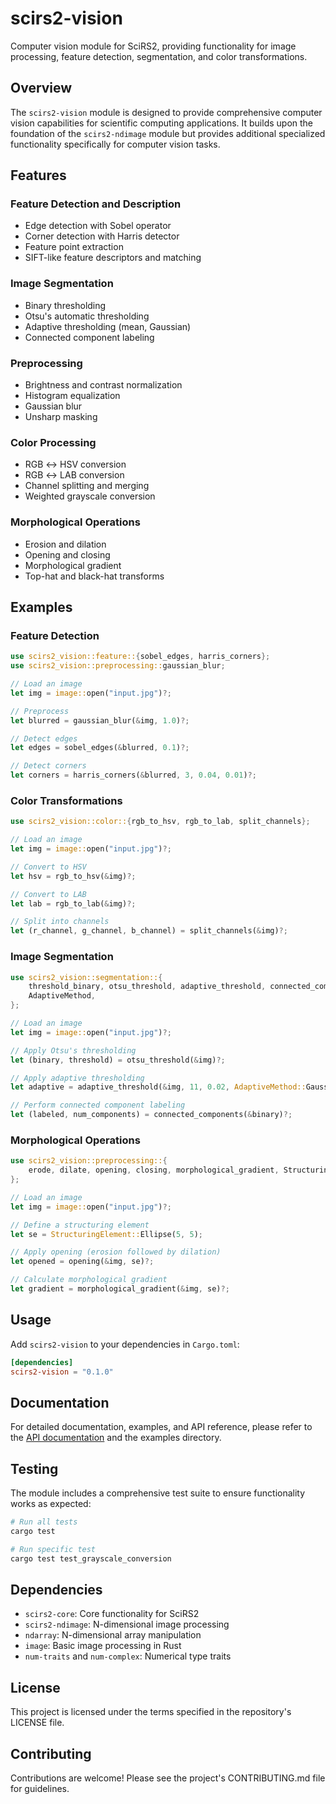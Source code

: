 # scirs2-vision

Computer vision module for SciRS2, providing functionality for image processing, feature detection, segmentation, and color transformations.

## Overview

The `scirs2-vision` module is designed to provide comprehensive computer vision capabilities for scientific computing applications. It builds upon the foundation of the `scirs2-ndimage` module but provides additional specialized functionality specifically for computer vision tasks.

## Features

### Feature Detection and Description
- Edge detection with Sobel operator
- Corner detection with Harris detector
- Feature point extraction
- SIFT-like feature descriptors and matching

### Image Segmentation
- Binary thresholding
- Otsu's automatic thresholding
- Adaptive thresholding (mean, Gaussian)
- Connected component labeling

### Preprocessing
- Brightness and contrast normalization
- Histogram equalization
- Gaussian blur
- Unsharp masking

### Color Processing
- RGB ↔ HSV conversion
- RGB ↔ LAB conversion
- Channel splitting and merging
- Weighted grayscale conversion

### Morphological Operations
- Erosion and dilation
- Opening and closing
- Morphological gradient
- Top-hat and black-hat transforms

## Examples

### Feature Detection

```rust
use scirs2_vision::feature::{sobel_edges, harris_corners};
use scirs2_vision::preprocessing::gaussian_blur;

// Load an image
let img = image::open("input.jpg")?;

// Preprocess
let blurred = gaussian_blur(&img, 1.0)?;

// Detect edges
let edges = sobel_edges(&blurred, 0.1)?;

// Detect corners
let corners = harris_corners(&blurred, 3, 0.04, 0.01)?;
```

### Color Transformations

```rust
use scirs2_vision::color::{rgb_to_hsv, rgb_to_lab, split_channels};

// Load an image
let img = image::open("input.jpg")?;

// Convert to HSV
let hsv = rgb_to_hsv(&img)?;

// Convert to LAB
let lab = rgb_to_lab(&img)?;

// Split into channels
let (r_channel, g_channel, b_channel) = split_channels(&img)?;
```

### Image Segmentation

```rust
use scirs2_vision::segmentation::{
    threshold_binary, otsu_threshold, adaptive_threshold, connected_components,
    AdaptiveMethod,
};

// Load an image
let img = image::open("input.jpg")?;

// Apply Otsu's thresholding
let (binary, threshold) = otsu_threshold(&img)?;

// Apply adaptive thresholding
let adaptive = adaptive_threshold(&img, 11, 0.02, AdaptiveMethod::Gaussian)?;

// Perform connected component labeling
let (labeled, num_components) = connected_components(&binary)?;
```

### Morphological Operations

```rust
use scirs2_vision::preprocessing::{
    erode, dilate, opening, closing, morphological_gradient, StructuringElement,
};

// Load an image
let img = image::open("input.jpg")?;

// Define a structuring element
let se = StructuringElement::Ellipse(5, 5);

// Apply opening (erosion followed by dilation)
let opened = opening(&img, se)?;

// Calculate morphological gradient
let gradient = morphological_gradient(&img, se)?;
```

## Usage

Add `scirs2-vision` to your dependencies in `Cargo.toml`:

```toml
[dependencies]
scirs2-vision = "0.1.0"
```

## Documentation

For detailed documentation, examples, and API reference, please refer to the [API documentation](https://docs.rs/scirs2-vision) and the examples directory.

## Testing

The module includes a comprehensive test suite to ensure functionality works as expected:

```bash
# Run all tests
cargo test

# Run specific test
cargo test test_grayscale_conversion
```

## Dependencies

- `scirs2-core`: Core functionality for SciRS2
- `scirs2-ndimage`: N-dimensional image processing
- `ndarray`: N-dimensional array manipulation
- `image`: Basic image processing in Rust
- `num-traits` and `num-complex`: Numerical type traits

## License

This project is licensed under the terms specified in the repository's LICENSE file.

## Contributing

Contributions are welcome! Please see the project's CONTRIBUTING.md file for guidelines.